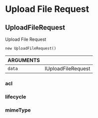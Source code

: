 <!-- Generated automatically. Update this documentation by updating the source code. -->

# Upload File Request

## UploadFileRequest

Upload File Request

`new UploadFileRequest()`

<div class="method-list">
  <table>
    <thead>
      <tr>
        <th>ARGUMENTS</th>
        <th></th>
      </tr>
    </thead>
    <tbody>
      <tr>
        <td class="param">
          <code>data</code>
        </td>
        <td>
            <div class="type">IUploadFileRequest</div>
        </td>
      </tr>
    </tbody>
  </table>
</div>

### acl

### lifecycle

### mimeType
